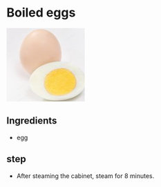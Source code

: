# Boiled eggs

![水煮蛋](/images/水煮蛋.png)

## Ingredients

- egg

## step

- After steaming the cabinet, steam for 8 minutes.

